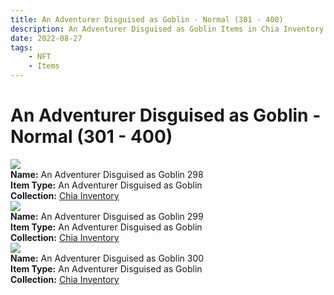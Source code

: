 ```yaml
---
title: An Adventurer Disguised as Goblin - Normal (301 - 400)
description: An Adventurer Disguised as Goblin Items in Chia Inventory
date: 2022-08-27
tags:
    - NFT
    - Items
---
```


# An Adventurer Disguised as Goblin - Normal (301 - 400)
<div class="item_thumbnail">
<img loading="lazy" src="https://g45zk36y7gq2pye2gscxm4xcvg54i442mli44n5xtzpykznps25a.arweave.net/NzuVb9j5oafgmjSFdnLiqbvEc5pi0c43t55fhWWvlro"><br/>
<div><strong>Name:</strong> An Adventurer Disguised as Goblin 298</div>
<div><strong>Item Type:</strong> An Adventurer Disguised as Goblin</div>
<div><strong>Collection:</strong> <a href="https://www.spacescan.io/xch/nft/collection/col16fpva26fhdjp2echs3cr7c30gzl7qe67hu9grtsjcqldz354asjsyzp6wx">Chia Inventory</a></div>
</div>
<div class="item_thumbnail">
<img loading="lazy" src="https://wk7sudf2ibyxiribphye5rz4kqo55ijlhqcv6lyhrcysarj2.arweave.net/sr8qDLpAcXRFA_XnwTsc8VB3_eoSs8BV8vB4ixIEU6E"><br/>
<div><strong>Name:</strong> An Adventurer Disguised as Goblin 299</div>
<div><strong>Item Type:</strong> An Adventurer Disguised as Goblin</div>
<div><strong>Collection:</strong> <a href="https://www.spacescan.io/xch/nft/collection/col16fpva26fhdjp2echs3cr7c30gzl7qe67hu9grtsjcqldz354asjsyzp6wx">Chia Inventory</a></div>
</div>
<div class="item_thumbnail">
<img loading="lazy" src="https://5zow2srqrkt5kg4yzqor7kuehzyaxw5dmse7cxddm7cy656i.arweave.net/7l1tSjCKp9Ubm-Mw-dH6qEPnAL26NkifFcY2fFj3fIs"><br/>
<div><strong>Name:</strong> An Adventurer Disguised as Goblin 300</div>
<div><strong>Item Type:</strong> An Adventurer Disguised as Goblin</div>
<div><strong>Collection:</strong> <a href="https://www.spacescan.io/xch/nft/collection/col16fpva26fhdjp2echs3cr7c30gzl7qe67hu9grtsjcqldz354asjsyzp6wx">Chia Inventory</a></div>
</div>

